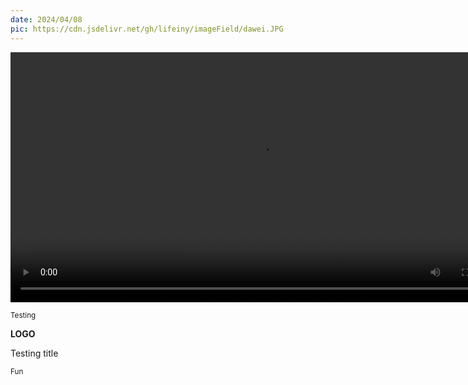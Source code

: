 ```yaml
---
date: 2024/04/08
pic: https://cdn.jsdelivr.net/gh/lifeiny/imageField/dawei.JPG
---
```

<video width="800px" preload playsinline autoplay loop><source src="https://cdn.jsdelivr.net/gh/lifeiny/imageField/dawei.mp4" type="video/mp4" poster="https://cdn.jsdelivr.net/gh/lifeiny/imageField/dawei.JPG"></video>

<small>Testing</small> 



**LOGO**



Testing title



<small>Fun</small> 